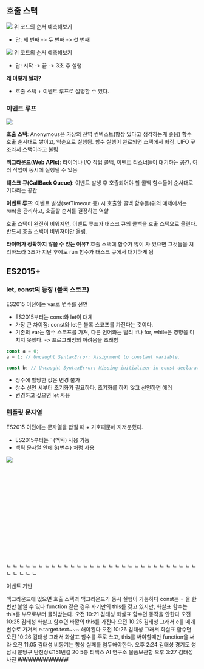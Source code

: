 ## 호출 스택

![](https://i.imgur.com/k4HzBzB.png)
위 코드의 순서 예측해보기

- 답: 세 번째 -> 두 번째 -> 첫 번째

![](https://i.imgur.com/fqhZfL5.png)
위 코드의 순서 예측해보기

- 답: 시작 -> 끝 -> 3초 후 실행

**왜 이렇게 될까?**

- 호출 스택 + 이벤트 루프로 설명할 수 있다.

### 이벤트 루프

![](https://i.imgur.com/eDCztid.png)

**호출 스택**: Anonymous은 가상의 전역 컨텍스트(항상 있다고 생각하는게 좋음) 함수 호출 순서대로 쌓이고, 역순으로 실행됨. 함수 실행이 완료되면 스택에서 빠짐. LIFO 구조라서 스택이라고 불림

**백그라운드(Web APIs)**: 타이머나 I/O 작업 콜백, 이벤트 리스너들이 대기하는 공간. 여러 작업이 동시에 실행될 수 있음

**태스크 큐(CallBack Queue)**: 이벤트 발생 후 호출되어야 할 콜백 함수들이 순서대로 기다리는 공간

**이벤트 루프**: 이벤트 발생(setTimeout 등) 시 호출할 콜백 함수들(위의 예제에서는 run)을 관리하고, 호출할 순서를 결정하는 역할

호출 스택이 완전히 비워지면, 이벤트 루프가 태스크 큐의 콜백을 호출 스택으로 올린다. 반드시 호출 스택이 비워져야만 올림.

**타이머가 정확하지 않을 수 있는 이유?**
호출 스택에 함수가 많이 차 있으면 그것들을 처리하느라 3초가 지난 후에도 run 함수가 태스크 큐에서 대기하게 됨

## ES2015+

### let, const의 등장 (블록 스코프)

ES2015 이전에는 var로 변수를 선언

- ES2015부터는 const와 let이 대체
- 가장 큰 차이점: const와 let은 블록 스코프를 가진다는 것이다.
- 기존의 var는 함수 스코프를 가져, 다른 언어와는 달리 if나 for, while은 영향을 미치지 못했다. -> 프로그래밍의 어려움을 초래함

```javascript
const a = 0;
a = 1; // Uncaught SyntaxError: Assignment to constant variable.

const b; // Uncaught SyntaxError: Missing initializer in const declaration
```

- 상수에 할당한 값은 변경 불가
- 상수 선언 시부터 초기화가 필요하다. 초기화를 하지 않고 선언하면 에러
- 변경하고 싶으면 let 사용

### 템플릿 문자열

ES2015 이전에는 문자열을 합칠 때 + 기호때문에 지저분했다.

- ES2015부터는 ` (백틱) 사용 가능
- 백틱 문자열 안에 ${변수} 처럼 사용

![](https://i.imgur.com/5Nqpiii.png)

###

```javascript

```

```javascript

```

```javascript

```

```javascript

```

```javascript

```

```javascript

```

```javascript

```

```javascript

```

```javascript

```

```javascript

```

```javascript

```

```javascript

```

```javascript

```

```javascript

```

```javascript

```

```javascript

```

```javascript

```

ㄴ
ㄴ
ㄴ
ㄴ
ㄴ
ㄴ
ㄴ
ㄴ
ㄴ
ㄴ
ㄴ
ㄴ
ㄴ
ㄴ
ㄴ
ㄴ
ㄴ
ㄴ
ㄴ
ㄴ
ㄴ
ㄴ
ㄴ
ㄴ
ㄴ
ㄴ
ㄴ
ㄴ
ㄴ
ㄴ
ㄴ
ㄴ
ㄴ
ㄴ
ㄴ

이벤트 기반

백그라운드에 있으면 호출 스택과 백그라운드가 동시 실행이 가능하다
const는 = 을 한번만 붙일 수 있다
function 같은 경우 자기만의 this를 갖고 있지만, 화살표 함수는 this를 부모로부터 물려받는다.
오전 10:21 김태성 화살표 함수면 동작을 안한다
오전 10:25 김태성 화살표 함수면 바깥의 this를 가진다
오전 10:25 김태성 그래서 e를 매개변수로 가져서 e.target.text~~~ 해야된다
오전 10:26 김태성 그래서 화살표 함수면
오전 10:26 김태성 그래서 화살표 함수를 주로 쓰고, this를 써야할때만 function을 써라
오전 11:05 김태성 비동기는 항상 실패를 염두해야한다.
오후 2:24 김태성 경기도 성남시 분당구 탄천상로151번길 20 5층 티맥스 AI 연구소 물품보관함
오후 3:27 김태성 사진
₩₩₩₩₩₩₩₩₩₩
